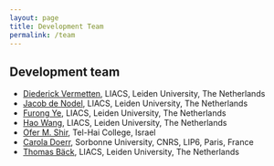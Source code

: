 ```yaml
---
layout: page
title: Development Team
permalink: /team
---
```


## Development team

* [Diederick Vermetten](https://www.universiteitleiden.nl/en/staffmembers/diederick-vermetten), LIACS, Leiden University, The Netherlands
* [Jacob de Nodel](https://www.universiteitleiden.nl/en/staffmembers/jacob-de-nobel), LIACS, Leiden University, The Netherlands
* [Furong Ye](https://www.universiteitleiden.nl/en/staffmembers/furong-ye), LIACS, Leiden University, The Netherlands
* [Hao Wang](https://www.universiteitleiden.nl/en/staffmembers/hao-wang), LIACS, Leiden University, The Netherlands
* [Ofer M. Shir](https://ofersh.github.io/telhai/), Tel-Hai College, Israel
* [Carola Doerr](https://webia.lip6.fr/~doerr/), Sorbonne University, CNRS, LIP6, Paris, France
* [Thomas Bäck](https://www.universiteitleiden.nl/en/staffmembers/thomas-back), LIACS, Leiden University, The Netherlands
